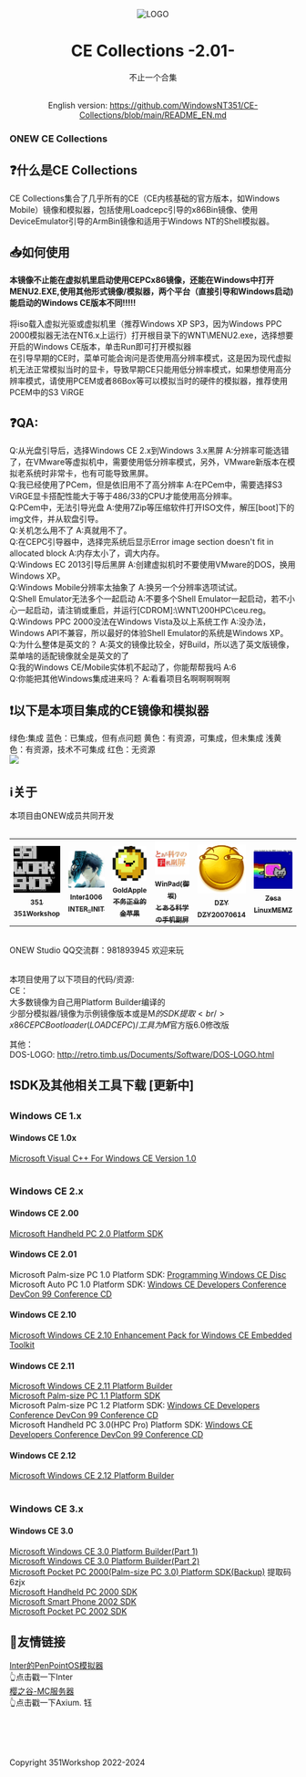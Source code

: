 <div align="center">
  
  <img alt="LOGO" src="https://raw.githubusercontent.com/WindowsNT351/CE-Collections-2.0/main/WNT/menu2.exe/res/about.bmp" /><br />
  # CE Collections -2.01-
  不止一个合集<br /><br />

  English version: https://github.com/WindowsNT351/CE-Collections/blob/main/README_EN.md
</div>

### ONEW CE Collections
## ❓什么是CE Collections<br />
CE Collections集合了几乎所有的CE（CE内核基础的官方版本，如Windows Mobile）镜像和模拟器，包括使用Loadcepc引导的x86Bin镜像、使用DeviceEmulator引导的ArmBin镜像和适用于Windows NT的Shell模拟器。<br />

## 📥如何使用
**本镜像不止能在虚拟机里启动使用CEPCx86镜像，还能在Windows中打开MENU2.EXE,使用其他形式镜像/模拟器，两个平台（直接引导和Windows启动)能启动的Windows CE版本不同!!!!!** <br /><br />
将iso载入虚拟光驱或虚拟机里（推荐Windows XP SP3，因为Windows PPC 2000模拟器无法在NT6.x上运行）打开根目录下的WNT\MENU2.exe，选择想要开启的Windows CE版本，单击Run即可打开模拟器<br />
在引导早期的CE时，菜单可能会询问是否使用高分辨率模式，这是因为现代虚拟机无法正常模拟当时的显卡，导致早期CE只能用低分辨率模式，如果想使用高分辨率模式，请使用PCEM或者86Box等可以模拟当时的硬件的模拟器，推荐使用PCEM中的S3 ViRGE<br />

## ❓QA:
Q:从光盘引导后，选择Windows CE 2.x到Windows 3.x黑屏  A:分辨率可能选错了，在VMware等虚拟机中，需要使用低分辨率模式，另外，VMware新版本在模拟老系统时非常卡，也有可能导致黑屏。<br />
Q:我已经使用了PCem，但是依旧用不了高分辨率  A:在PCem中，需要选择S3 ViRGE显卡搭配性能大于等于486/33的CPU才能使用高分辨率。<br />
Q:PCem中，无法引导光盘  A:使用7Zip等压缩软件打开ISO文件，解压[boot]下的img文件，并从软盘引导。<br />
Q:关机怎么用不了  A:真就用不了。<br />
Q:在CEPC引导器中，选择完系统后显示Error image section doesn't fit in allocated block  A:内存太小了，调大内存。<br />
Q:Windows EC 2013引导后黑屏  A:创建虚拟机时不要使用VMware的DOS，换用Windows XP。<br />
Q:Windows Mobile分辨率太抽象了  A:换另一个分辨率选项试试。<br />
Q:Shell Emulator无法多个一起启动  A:不要多个Shell Emulator一起启动，若不小心一起启动，请注销或重启，并运行[CDROM]:\WNT\200HPC\ceu.reg。<br />
Q:Windows PPC 2000没法在Windows Vista及以上系统工作  A:没办法，Windows API不兼容，所以最好的体验Shell Emulator的系统是Windows XP。<br />
Q:为什么整体是英文的？  A:英文的镜像比较全，好Build，所以选了英文版镜像，菜单啥的适配镜像就全是英文的了<br />
Q:我的Windows CE/Mobile实体机不起动了，你能帮帮我吗  A:6<br />
Q:你能把其他Windows集成进来吗？  A:看看项目名啊啊啊啊啊<br />


## ❗以下是本项目集成的CE镜像和模拟器
绿色:集成  蓝色：已集成，但有点问题  黄色：有资源，可集成，但未集成  浅黄色：有资源，技术不可集成  红色：无资源<br />
<img src="https://raw.githubusercontent.com/WindowsNT351/CE-Collections-2.0/main/cetl.png"/>

## ℹ关于
本项目由ONEW成员共同开发<br /><br />

<table>
  <tr>
    <td align="center"><a href="https://space.bilibili.com/484165196"><img src="https://github.com/Inter1006/Extensions/blob/main/1720663857759dcbe7c89c6455282b29bc8695211ad7924a0.jpg" width="150px;" alt=""/><br /><sub><b>351<br />351Workshop</b></sub></a><br /></td>
    <td align="center"><a href="https://space.bilibili.com/1756824708"><img src="https://github.com/Inter1006/PenPointOS_Vbox/blob/Readme_Files/b_fa517952f054ca8c99a234cc1b50b50b.jpg" width="150px;" alt=""/><br /><sub><b>Inter1006<br />INTER_INIT</b></sub></a><br /></td>
    <td align="center"><a href="https://space.bilibili.com/410046866"><img src="https://github.com/Inter1006/Extensions/blob/main/1720663903084330ee6855a3795b453f2ab6ded4863c9b08a.jpg" width="150px;" alt=""/><br /><sub><b>GoldApple<br />不务正业的金苹果</b></sub></a><br /></td>
    <td align="center"><a href="https://space.bilibili.com/648710692"><img src="https://github.com/Inter1006/Extensions/blob/main/1720663907859cac6209da2520c4e1c83c6a99fb65ae1bcb4.jpg" width="150px;" alt=""/><br /><sub><b>WinPad(御坂)<br />とある科学の手机副屏</b></sub></a><br /></td>
    <td align="center"><a href="https://space.bilibili.com/2057331843"><img src="https://github.com/Inter1006/Extensions/blob/main/17206639278647b179c13f807cbc2bf27b899725d34fc5c79.jpg" width="150px;" alt=""/><br /><sub><b>DZY<br />DZY20070614</b></sub></a><br /></td>
    <td align="center"><a href="https://space.bilibili.com/437201853"><img src="https://github.com/Inter1006/Extensions/blob/main/1720663947047a3c221d7c72c685e35b27b3fe6d41b6f8f93.jpg" width="150px;" alt=""/><br /><sub><b>Zesa<br />LinuxMEMZ</b></sub></a><br /></td>
  </tr>
  
</table>
<br />
ONEW Studio QQ交流群：981893945 欢迎来玩<br /><br />

本项目使用了以下项目的代码/资源:<br />
CE：<br />
大多数镜像为自己用Platform Builder编译的<br />
少部分模拟器/镜像为示例镜像版本或是M$的SDK提取<br />
x86CEPC Bootloader(LOADCEPC)/工具 为M$官方版6.0修改版<br />

其他：<br />
DOS-LOGO: http://retro.timb.us/Documents/Software/DOS-LOGO.html<br />

## ❗SDK及其他相关工具下载 [更新中]
### Windows CE 1.x
#### Windows CE 1.0x
[Microsoft Visual C++ For Windows CE Version 1.0](https://archive.org/details/msvcceu.100)<br />
<br />
### Windows CE 2.x
#### Windows CE 2.00
[Microsoft Handheld PC 2.0 Platform SDK](https://archive.org/details/wincesdk)<br />
#### Windows CE 2.01
Microsoft Palm-size PC 1.0 Platform SDK: [Programming Windows CE Disc](https://archive.org/details/mspress_programmingwindowsce_0970002166)<br />
Microsoft Auto PC 1.0 Platform SDK: [Windows CE Developers Conference DevCon 99 Conference CD](https://archive.org/details/windowscedevcon99conferencecd)<br />
#### Windows CE 2.10
[Microsoft Windows CE 2.10 Enhancement Pack for Windows CE Embedded Toolkit](https://www.betaarchive.com/database/view_release.php?uuid=0bef77bc-078b-468d-9ed0-18c51508948d)<br />
#### Windows CE 2.11
[Microsoft Windows CE 2.11 Platform Builder](https://archive.org/details/MicrosoftWindowsCEPlatformBuilder2.11Disc1.iso.7z)<br />
[Microsoft Palm-size PC 1.1 Platform SDK](https://web.archive.org/web/20051218093617/http://download.microsoft.com/download/wincepalm/pdasdk/1.1/WCE/CN/PPC_SDK(CHS).zip)<br />
Microsoft Palm-size PC 1.2 Platform SDK: [Windows CE Developers Conference DevCon 99 Conference CD](https://archive.org/details/windowscedevcon99conferencecd)<br />
Microsoft Handheld PC 3.0(HPC Pro) Platform SDK: [Windows CE Developers Conference DevCon 99 Conference CD](https://archive.org/details/windowscedevcon99conferencecd)<br />
#### Windows CE 2.12
[Microsoft Windows CE 2.12 Platform Builder](https://www.betaarchive.com/database/view_release.php?uuid=e73feaeb-c4dc-4915-9b16-1692c269d3b5)<br />
<br />
### Windows CE 3.x
#### Windows CE 3.0
[Microsoft Windows CE 3.0 Platform Builder(Part 1)](https://archive.org/details/ms-wince-pb30)<br />
[Microsoft Windows CE 3.0 Platform Builder(Part 2)](https://archive.org/details/ms-wince-pb30_5-11)<br />
[Microsoft Pocket PC 2000(Palm-size PC 3.0) Platform SDK(Backup)](https://pan.baidu.com/s/14ykCvhJfTmiYzloPs6ApRg) 提取码6zjx<br />
[Microsoft Handheld PC 2000 SDK](https://archive.org/details/hpc2ksdkusa)<br />
[Microsoft Smart Phone 2002 SDK](https://archive.org/download/windows-mobile-sdks-2023/smartphone_2002_sdk.exe)<br />
[Microsoft Pocket PC 2002 SDK](https://archive.org/download/windows-mobile-sdks-2023/ppc2002_sdk.exe)<br />


## 🤝友情链接
[Inter的PenPointOS模拟器](https://github.com/Inter1006/PenPointOS_Vbox/tree/main)<br />
👆点击戳一下Inter<br />
[樱之谷-MC服务器](www.sakuravalley.xyz)<br />
👆点击戳一下Axium. 钰<br />

<br /><br /><br /><br />
Copyright 351Workshop 2022-2024


